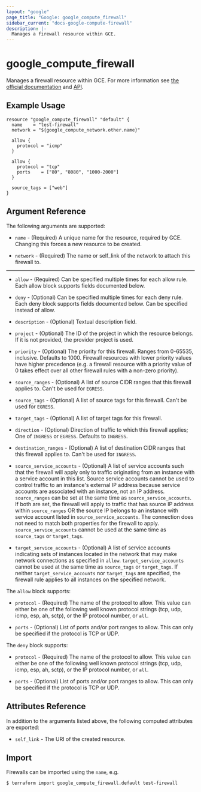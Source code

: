 ```yaml
---
layout: "google"
page_title: "Google: google_compute_firewall"
sidebar_current: "docs-google-compute-firewall"
description: |-
  Manages a firewall resource within GCE.
---
```


# google\_compute\_firewall

Manages a firewall resource within GCE. For more information see
[the official documentation](https://cloud.google.com/compute/docs/vpc/firewalls)
and
[API](https://cloud.google.com/compute/docs/reference/latest/firewalls).

## Example Usage

```hcl
resource "google_compute_firewall" "default" {
  name    = "test-firewall"
  network = "${google_compute_network.other.name}"

  allow {
    protocol = "icmp"
  }

  allow {
    protocol = "tcp"
    ports    = ["80", "8080", "1000-2000"]
  }

  source_tags = ["web"]
}
```

## Argument Reference

The following arguments are supported:

* `name` - (Required) A unique name for the resource, required by GCE.
    Changing this forces a new resource to be created.

* `network` - (Required) The name or self_link of the network to attach this firewall to.

- - -

* `allow` - (Required) Can be specified multiple times for each allow
    rule. Each allow block supports fields documented below.
    
* `deny` - (Optional) Can be specified multiple times for each deny
    rule. Each deny block supports fields documented below. Can be specified
    instead of allow.

* `description` - (Optional) Textual description field.

* `project` - (Optional) The ID of the project in which the resource belongs. If it
    is not provided, the provider project is used.

* `priority` - (Optional) The priority for this firewall. Ranges from 0-65535, inclusive. Defaults to 1000. Firewall
    resources with lower priority values have higher precedence (e.g. a firewall resource with a priority value of 0
    takes effect over all other firewall rules with a non-zero priority).

* `source_ranges` - (Optional) A list of source CIDR ranges that this
   firewall applies to. Can't be used for `EGRESS`.

* `source_tags` - (Optional) A list of source tags for this firewall. Can't be used for `EGRESS`.

* `target_tags` - (Optional) A list of target tags for this firewall.

* `direction` - (Optional) Direction of traffic to which this firewall applies;
    One of `INGRESS` or `EGRESS`. Defaults to `INGRESS`.

* `destination_ranges` - (Optional) A list of destination CIDR ranges that this
   firewall applies to. Can't be used for `INGRESS`.

* `source_service_accounts` - (Optional) A list of service accounts such that
    the firewall will apply only to traffic originating from an instance with a service account in this list. Source service accounts
    cannot be used to control traffic to an instance's external IP address because service accounts are associated with an instance, not
    an IP address. `source_ranges` can be set at the same time as `source_service_accounts`. If both are set, the firewall will apply to
    traffic that has source IP address within `source_ranges` OR the source IP belongs to an instance with service account listed in
    `source_service_accounts`. The connection does not need to match both properties for the firewall to apply. `source_service_accounts`
    cannot be used at the same time as `source_tags` or `target_tags`.

* `target_service_accounts` - (Optional) A list of service accounts indicating
    sets of instances located in the network that may make network connections as specified in `allow`. `target_service_accounts` cannot
    be used at the same time as `source_tags` or `target_tags`. If neither `target_service_accounts` nor `target_tags` are specified, the
    firewall rule applies to all instances on the specified network.

The `allow` block supports:

* `protocol` - (Required) The name of the protocol to allow. This value can either be one of the following well
    known protocol strings (tcp, udp, icmp, esp, ah, sctp), or the IP protocol number, or `all`.

* `ports` - (Optional) List of ports and/or port ranges to allow. This can
    only be specified if the protocol is TCP or UDP.

The `deny` block supports:

* `protocol` - (Required) The name of the protocol to allow. This value can either be one of the following well
    known protocol strings (tcp, udp, icmp, esp, ah, sctp), or the IP protocol number, or `all`.

* `ports` - (Optional) List of ports and/or port ranges to allow. This can
    only be specified if the protocol is TCP or UDP.

## Attributes Reference

In addition to the arguments listed above, the following computed attributes are
exported:

* `self_link` - The URI of the created resource.


## Import

Firewalls can be imported using the `name`, e.g.

```
$ terraform import google_compute_firewall.default test-firewall
```
